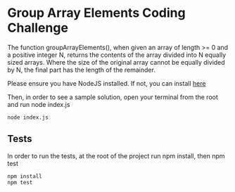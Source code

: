 # Group Array Elements Coding Challenge

The function groupArrayElements(), when given an array of length >= 0 and a positive integer N, returns the contents of the  array divided into N equally sized arrays. Where the size of the original array cannot be equally divided by N, the final part has the length of the remainder.

Please ensure you have NodeJS installed. If not, you can install [here](https://nodejs.org/en)

Then, in order to see a sample solution, open your terminal from the root and run node index.js
```
node index.js
```

## Tests
In order to run the tests, at the root of the project run npm install, then npm test
```
npm install
npm test
```



